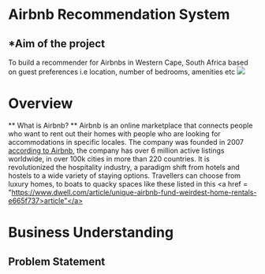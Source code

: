 # **Airbnb Recommendation System**
## *Aim of the project
To build a recommender for Airbnbs in Western Cape, South Africa based on guest preferences i.e location, number of bedrooms, amenities etc
![](https://th.bing.com/th/id/R.b7026f03d76d7999d642c57bd86051dd?rik=ayFeV62qBnDLFw&riu=http%3a%2f%2flatfusa.com%2fmedia%2fuploads%2f2020%2f12%2f10%2fairbnb-678x381.jpg&ehk=ygq%2b0vwi%2fzEoTYEvWfsJBqmk%2fkR5qvJOeZ21pB3tL2o%3d&risl=&pid=ImgRaw&r=0)
# Overview
** What is Airbnb? **
Airbnb is an online marketplace that connects people who want to rent out their homes with people who are looking for accommodations in specific locales. The company was founded in 2007 <a href = "https://news.airbnb.com/about-us/">according to Airbnb</a>, the company has over 6 million active listings worldwide, in over 100k cities in more than 220 countries. It is revolutionized the hospitality industry, a paradigm shift from hotels and hostels to a wide variety of staying options. Travellers can choose from luxury homes, to boats to quacky spaces like these listed in this <a href = "https://www.dwell.com/article/unique-airbnb-fund-weirdest-home-rentals-e665f737>article"</a>
# **Business Understanding**
## **Problem Statement**

